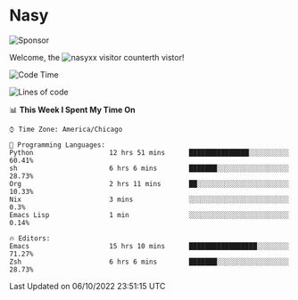 # Nasy

<!--
<p align="center">
<img height="200" src="https://github-readme-stats.vercel.app/api?username=nasyxx&count_private=true&show_icons=true&theme=dracula&include_all_commits=true"/>
<img height="200" src="https://github-readme-stats.vercel.app/api/top-langs/?username=nasyxx&theme=dracula&hide=html,jupyter+notebook&count_private=true&show_icons=true"/>
</p>

  
----------------
-->

![Sponsor](https://img.shields.io/static/v1.svg?label=Sponsor&message=%E2%9D%A4&logo=GitHub&style=flat&color=pink)
 
Welcome, the ![nasyxx visitor counter](https://count.getloli.com/get/@nasyxx?theme=rule34)th vistor!
 
<!--START_SECTION:waka-->
![Code Time](http://img.shields.io/badge/Code%20Time-2%2C695%20hrs%203%20mins-blue)

![Lines of code](https://img.shields.io/badge/From%20Hello%20World%20I%27ve%20Written-5%20Million%20lines%20of%20code-blue)

📊 **This Week I Spent My Time On** 

```text
⌚︎ Time Zone: America/Chicago

💬 Programming Languages: 
Python                   12 hrs 51 mins      ███████████████░░░░░░░░░░   60.41% 
sh                       6 hrs 6 mins        ███████░░░░░░░░░░░░░░░░░░   28.73% 
Org                      2 hrs 11 mins       ██░░░░░░░░░░░░░░░░░░░░░░░   10.33% 
Nix                      3 mins              ░░░░░░░░░░░░░░░░░░░░░░░░░   0.3% 
Emacs Lisp               1 min               ░░░░░░░░░░░░░░░░░░░░░░░░░   0.14%

🔥 Editors: 
Emacs                    15 hrs 10 mins      █████████████████░░░░░░░░   71.27% 
Zsh                      6 hrs 6 mins        ███████░░░░░░░░░░░░░░░░░░   28.73%

```


 Last Updated on 06/10/2022 23:51:15 UTC
<!--END_SECTION:waka-->

<!-- ![visitors](https://visitor-badge.laobi.icu/badge?page_id=nasyxx.nasyxx) -->
